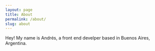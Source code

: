 ```yaml
---
layout: page
title: About
permalink: /about/
slug: about
---
```


Hey! My name is Andrés, a front end develper based in Buenos Aires, Argentina.
